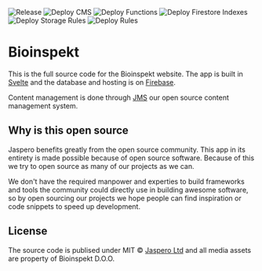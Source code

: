 ![Release](https://github.com/Jaspero/bioinspekt/workflows/Release/badge.svg)
![Deploy CMS](https://github.com/Jaspero/bioinspekt/workflows/Deploy%20CMS/badge.svg)
![Deploy Functions](https://github.com/Jaspero/bioinspekt/workflows/Deploy%20Functions/badge.svg)
![Deploy Firestore Indexes](https://github.com/Jaspero/bioinspekt/workflows/Deploy%20Firestore%20Indexes/badge.svg)
![Deploy Storage Rules](https://github.com/Jaspero/bioinspekt/workflows/Deploy%20Storage%20Rules/badge.svg)
![Deploy Rules](https://github.com/Jaspero/bioinspekt/workflows/Deploy%20Rules/badge.svg)

# Bioinspekt

This is the full source code for the Bioinspekt website.
The app is built in [Svelte](https://github.com/sveltejs) and the database and hosting is on [Firebase](https://firebase.google.com/). 

Content management is done through [JMS](https://github.com/Jaspero/jms) our open source content management system. 

## Why is this open source 

Jaspero benefits greatly from the open source community. This app in its entirety is made possible because of open source software. Because of this we try to open source as many of our projects as we can. 

We don't have the required manpower and experties to build frameworks and tools the community could directly use in building awesome software, so by open sourcing our projects we hope people can find inspiration or code snippets to speed up development.

## License 

The source code is publised under MIT © [Jaspero Ltd](mailto:info@jaspero.co) and all media assets are property of Bioinspekt D.O.O.